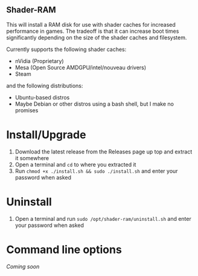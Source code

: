 ## Shader-RAM

This will install a RAM disk for use with shader caches for increased performance in games. The tradeoff is that it can increase boot times significantly depending on the size of the shader caches and filesystem.

Currently supports the following shader caches:
- nVidia (Proprietary)
- Mesa (Open Source AMDGPU/intel/nouveau drivers)
- Steam

and the following distributions:
- Ubuntu-based distros
- Maybe Debian or other distros using a bash shell, but I make no promises

# Install/Upgrade
1. Download the latest release from the Releases page up top and extract it somewhere
2. Open a terminal and `cd` to where you extracted it
3. Run `chmod +x ./install.sh && sudo ./install.sh` and enter your password when asked

# Uninstall
1. Open a terminal and run `sudo /opt/shader-ram/uninstall.sh` and enter your password when asked

# Command line options
*Coming soon*